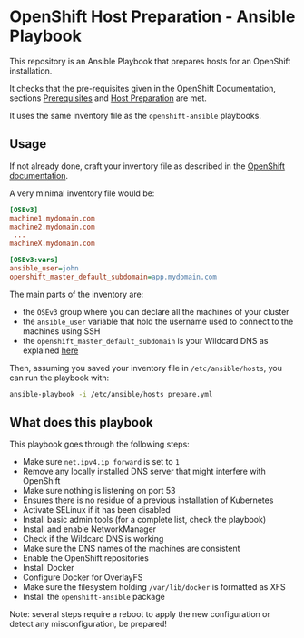 # OpenShift Host Preparation - Ansible Playbook

This repository is an Ansible Playbook that prepares hosts for an OpenShift
installation.

It checks that the pre-requisites given in the OpenShift Documentation, sections [Prerequisites](https://docs.openshift.com/container-platform/latest/install_config/install/prerequisites.html)
and [Host Preparation](https://docs.openshift.com/container-platform/latest/install_config/install/host_preparation.html)
are met.

It uses the same inventory file as the `openshift-ansible` playbooks.

## Usage

If not already done, craft your inventory file as described in the
[OpenShift documentation](https://docs.openshift.com/container-platform/latest/install_config/install/advanced_install.html).

A very minimal inventory file would be:

```ini
[OSEv3]
machine1.mydomain.com
machine2.mydomain.com
 ...
machineX.mydomain.com

[OSEv3:vars]
ansible_user=john
openshift_master_default_subdomain=app.mydomain.com
```

The main parts of the inventory are:

- the `OSEv3` group where you can declare all the machines of your cluster
- the `ansible_user` variable that hold the username used to connect to the machines using SSH
- the `openshift_master_default_subdomain` is your Wildcard DNS as explained [here](https://docs.openshift.com/container-platform/3.9/install_config/install/prerequisites.html#wildcard-dns-prereq)

Then, assuming you saved your inventory file in `/etc/ansible/hosts`, you can run the playbook with:

```sh
ansible-playbook -i /etc/ansible/hosts prepare.yml
```

## What does this playbook

This playbook goes through the following steps:

- Make sure `net.ipv4.ip_forward` is set to `1`
- Remove any locally installed DNS server that might interfere with OpenShift
- Make sure nothing is listening on port 53
- Ensures there is no residue of a previous installation of Kubernetes
- Activate SELinux if it has been disabled
- Install basic admin tools (for a complete list, check the playbook)
- Install and enable NetworkManager
- Check if the Wildcard DNS is working
- Make sure the DNS names of the machines are consistent
- Enable the OpenShift repositories
- Install Docker
- Configure Docker for OverlayFS
- Make sure the filesystem holding `/var/lib/docker` is formatted as XFS
- Install the `openshift-ansible` package

Note: several steps require a reboot to apply the new configuration or detect
any misconfiguration, be prepared!
